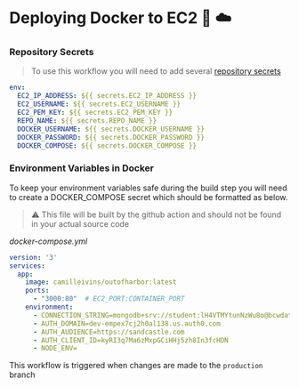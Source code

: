 # Deploying Docker to EC2 🐳 ☁️


### Repository Secrets

> To use this workflow you will need to add several [repository secrets](https://docs.github.com/en/actions/security-guides/using-secrets-in-github-actions)

```yaml
env:
  EC2_IP_ADDRESS: ${{ secrets.EC2_IP_ADDRESS }}
  EC2_USERNAME: ${{ secrets.EC2_USERNAME }}
  EC2_PEM_KEY: ${{ secrets.EC2_PEM_KEY }}
  REPO_NAME: ${{ secrets.REPO_NAME }}
  DOCKER_USERNAME: ${{ secrets.DOCKER_USERNAME }}
  DOCKER_PASSWORD: ${{ secrets.DOCKER_PASSWORD }}
  DOCKER_COMPOSE: ${{ secrets.DOCKER_COMPOSE }}
```


### Environment Variables in Docker
To keep your environment variables safe during the build step you will need to create a DOCKER_COMPOSE secret which should be formatted as below. 

> ⚠️ This file will be built by the github action and should not be found in your actual source code

_docker-compose.yml_
```yaml
version: '3'
services:
  app:
    image: camilleivins/outofharbor:latest
    ports:
      - "3000:80"  # EC2_PORT:CONTAINER_PORT
    environment:
      - CONNECTION_STRING=mongodb+srv://student:lH4VTMYtunNzWu8o@bcwdatabase.25sxqum.mongodb.net/Tower?retryWrites=true&w=majority
      - AUTH_DOMAIN=dev-empex7cj2h0al138.us.auth0.com
      - AUTH_AUDIENCE=https://sandcastle.com
      - AUTH_CLIENT_ID=kyRI3q7Ma6zMxpGCiHHj5zh8In3fcHDN
      - NODE_ENV=
```


This workflow is triggered when changes are made to the `production` branch
